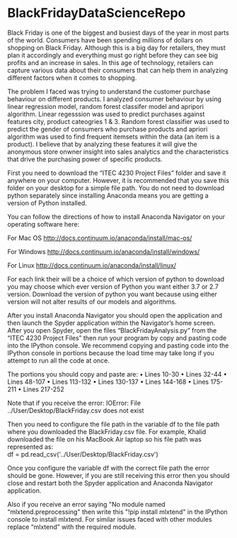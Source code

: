 # BlackFridayDataScienceRepo

Black Friday is one of the biggest and busiest days of the year in most parts of the world.
Consumers have been spending millions of dollars on shopping on Black Friday. Although this 
is a big day for retailers, they must plan it accordingly and everything must go right before they
can see big profits and an increase in sales. In this age of technology, retailers can capture
various data about their consumers that can help them in analyzing different factors when it
comes to shopping.

The problem I faced was trying to understand the customer purchase behaviour on different
products. I analyzed consumer behaviour by using linear regression model, random forest classifer model 
and apripori algorithm. Linear regesssion was used to predict purchases against features city, product cateogries 1 & 3. 
Random forest classifier was used to predict the gender of consumers who purchase products and apriori algorithm was used
to find frequent itemsets within the data (an item is a product).
I believe that by analyzing these features it will give the anonymous store onwner insight into sales
analytics and the characteristics that drive the purchasing power of specific products.


First you need to download the “ITEC 4230 Project Files” folder and save it anywhere on your computer. However, 
it is recommended that you save this folder on your desktop for a simple file path. You do not need to download 
python separately since installing Anaconda means you are getting a version of Python installed.

You can follow the directions of how to install Anaconda Navigator on your operating software here:

For Mac OS http://docs.continuum.io/anaconda/install/mac-os/

For Windows http://docs.continuum.io/anaconda/install/windows/

For Linux http://docs.continuum.io/anaconda/install/linux/


For each link their will be a choice of which version of python to download you may choose which ever version 
of Python you want either 3.7 or 2.7 version. Download the version of python you want because using either version 
will not alter results of our models and algorithms.

After you install Anaconda Navigator you should open the application and then launch the Spyder application 
within the Navigator’s home screen. After you open Spyder, open the files “BlackFridayAnalysis.py” from 
the “ITEC 4230 Project Files” then run your program by copy and pasting code into the IPython console. 
We recommend copying and pasting code into the IPython console in portions because the load time may 
take long if you attempt to run all the code at once. 

The portions you should copy and paste are:
•	Lines 10-30
•	Lines 32-44
•	Lines 48-107
•	Lines 113-132
•	Lines 130-137
•	Lines 144-168
•	Lines 175-211
•	Lines 217-252

Note that if you receive the error:
IOError: File ../User/Desktop/BlackFriday.csv does not exist

Then you need to configure the file path in the variable df to the file path where you downloaded 
the BlackFriday.csv file. For example, Khalid downloaded the file on his MacBook Air laptop so his file path was represented as:  
df = pd.read_csv('../User/Desktop/BlackFriday.csv')

Once you configure the variable df with the correct file path the error should be gone. However, 
if you are still receiving this error then you should close and restart both the Spyder application 
and Anaconda Navigator application.

Also if you receive an error saying "No module named “mlxtend.preprocessing" then write 
this "!pip install mlxtend" in the IPython console to install mlxtend. For similar issues faced with 
other modules replace “mlxtend” with the required module.

